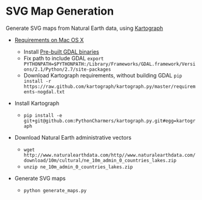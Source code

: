 SVG Map Generation
====

Generate SVG maps from Natural Earth data, using [Kartograph](http://kartograph.org)

* [Requirements on Mac OS X](http://kartograph.org/docs/kartograph.py/install-macosx.html)
	* Install [Pre-built GDAL binaries](http://www.kyngchaos.com/software/frameworks)
	* Fix path to include GDAL
	`export PYTHONPATH=$PYTHONPATH:/Library/Frameworks/GDAL.framework/Versions/2.1/Python/2.7/site-packages`
	* Download Kartograph requirements, without building GDAL
	`pip install -r https://raw.github.com/kartograph/kartograph.py/master/requirements-nogdal.txt`
		
* Install Kartograph
	* `pip install -e git+git@github.com:PythonCharmers/kartograph.py.git#egg=kartograph`
	
* Download Natural Earth administrative vectors
	* `wget http://www.naturalearthdata.com/http//www.naturalearthdata.com/download/10m/cultural/ne_10m_admin_0_countries_lakes.zip`
	* `unzip ne_10m_admin_0_countries_lakes.zip`

* Generate SVG maps
	* `python generate_maps.py`
